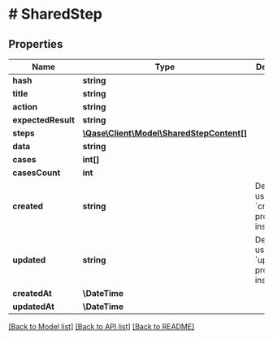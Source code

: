 # # SharedStep

## Properties

Name | Type | Description | Notes
------------ | ------------- | ------------- | -------------
**hash** | **string** |  | [optional]
**title** | **string** |  | [optional]
**action** | **string** |  | [optional]
**expectedResult** | **string** |  | [optional]
**steps** | [**\Qase\Client\Model\SharedStepContent[]**](SharedStepContent.md) |  | [optional]
**data** | **string** |  | [optional]
**cases** | **int[]** |  | [optional]
**casesCount** | **int** |  | [optional]
**created** | **string** | Deprecated, use the &#x60;created_at&#x60; property instead. | [optional]
**updated** | **string** | Deprecated, use the &#x60;updated_at&#x60; property instead. | [optional]
**createdAt** | **\DateTime** |  | [optional]
**updatedAt** | **\DateTime** |  | [optional]

[[Back to Model list]](../../README.md#models) [[Back to API list]](../../README.md#endpoints) [[Back to README]](../../README.md)
